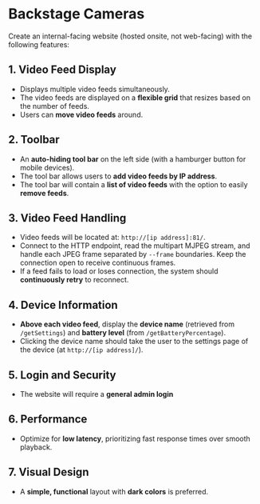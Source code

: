 # Backstage Cameras

Create an internal-facing website (hosted onsite, not web-facing) with the following features:

## 1. Video Feed Display
- Displays multiple video feeds simultaneously.
- The video feeds are displayed on a **flexible grid** that resizes based on the number of feeds.
- Users can **move video feeds** around.

## 2. Toolbar
- An **auto-hiding tool bar** on the left side (with a hamburger button for mobile devices).
- The tool bar allows users to **add video feeds by IP address**.
- The tool bar will contain a **list of video feeds** with the option to easily **remove feeds**.

## 3. Video Feed Handling
- Video feeds will be located at: `http://[ip address]:81/`.
- Connect to the HTTP endpoint, read the multipart MJPEG stream, and handle each JPEG frame separated by `--frame` boundaries. Keep the connection open to receive continuous frames.
- If a feed fails to load or loses connection, the system should **continuously retry** to reconnect.

## 4. Device Information
- **Above each video feed**, display the **device name** (retrieved from `/getSettings`) and **battery level** (from `/getBatteryPercentage`).
- Clicking the device name should take the user to the settings page of the device (at `http://[ip address]/`).

## 5. Login and Security
- The website will require a **general admin login**

## 6. Performance
- Optimize for **low latency**, prioritizing fast response times over smooth playback.

## 7. Visual Design
- A **simple, functional** layout with **dark colors** is preferred.
